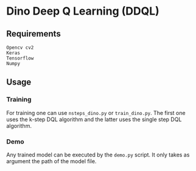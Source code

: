 

# Dino Deep Q Learning (DDQL)

## Requirements

```
Opencv cv2
Keras
Tensorflow
Numpy
```

## Usage

### Training

For training one can use `nsteps_dino.py` or `train_dino.py`. The first one uses the k-step DQL algorithm and the latter
uses the single step DQL algorithm.

### Demo

Any trained model can be executed by the `demo.py` script. It only takes as argument the path of the model file.